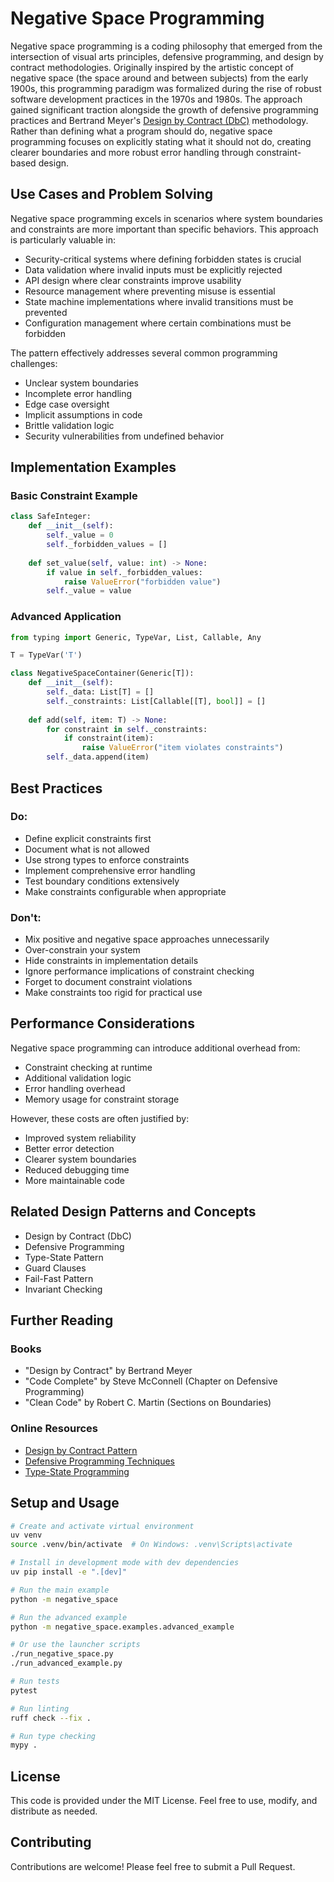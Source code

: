 # Negative Space Programming

Negative space programming is a coding philosophy that emerged from the intersection of visual arts principles, defensive programming, and
design by contract methodologies. Originally inspired by the artistic concept of negative space (the space around and between subjects)
from the early 1900s, this programming paradigm was formalized during the rise of robust software development practices in the 1970s and
1980s. The approach gained significant traction alongside the growth of defensive programming practices and Bertrand Meyer's [Design by
Contract (DbC)](https://en.wikipedia.org/wiki/Design_by_contract) methodology. Rather than defining what a program should do, negative space programming focuses on explicitly stating what
it should not do, creating clearer boundaries and more robust error handling through constraint-based design.

## Use Cases and Problem Solving

Negative space programming excels in scenarios where system boundaries and constraints are more important than specific behaviors. This
approach is particularly valuable in:

- Security-critical systems where defining forbidden states is crucial
- Data validation where invalid inputs must be explicitly rejected
- API design where clear constraints improve usability
- Resource management where preventing misuse is essential
- State machine implementations where invalid transitions must be prevented
- Configuration management where certain combinations must be forbidden

The pattern effectively addresses several common programming challenges:
- Unclear system boundaries
- Incomplete error handling
- Edge case oversight
- Implicit assumptions in code
- Brittle validation logic
- Security vulnerabilities from undefined behavior

## Implementation Examples

### Basic Constraint Example
```python
class SafeInteger:
    def __init__(self):
        self._value = 0
        self._forbidden_values = []
    
    def set_value(self, value: int) -> None:
        if value in self._forbidden_values:
            raise ValueError("forbidden value")
        self._value = value
```

### Advanced Application
```python
from typing import Generic, TypeVar, List, Callable, Any

T = TypeVar('T')

class NegativeSpaceContainer(Generic[T]):
    def __init__(self):
        self._data: List[T] = []
        self._constraints: List[Callable[[T], bool]] = []
    
    def add(self, item: T) -> None:
        for constraint in self._constraints:
            if constraint(item):
                raise ValueError("item violates constraints")
        self._data.append(item)
```

## Best Practices

### Do:
- Define explicit constraints first
- Document what is not allowed
- Use strong types to enforce constraints
- Implement comprehensive error handling
- Test boundary conditions extensively
- Make constraints configurable when appropriate

### Don't:
- Mix positive and negative space approaches unnecessarily
- Over-constrain your system
- Hide constraints in implementation details
- Ignore performance implications of constraint checking
- Forget to document constraint violations
- Make constraints too rigid for practical use

## Performance Considerations

Negative space programming can introduce additional overhead from:
- Constraint checking at runtime
- Additional validation logic
- Error handling overhead
- Memory usage for constraint storage

However, these costs are often justified by:
- Improved system reliability
- Better error detection
- Clearer system boundaries
- Reduced debugging time
- More maintainable code

## Related Design Patterns and Concepts

- Design by Contract (DbC)
- Defensive Programming
- Type-State Pattern
- Guard Clauses
- Fail-Fast Pattern
- Invariant Checking

## Further Reading

### Books
- "Design by Contract" by Bertrand Meyer
- "Code Complete" by Steve McConnell (Chapter on Defensive Programming)
- "Clean Code" by Robert C. Martin (Sections on Boundaries)

### Online Resources
- [Design by Contract Pattern](https://wiki.c2.com/?DesignByContract)
- [Defensive Programming Techniques](https://en.wikipedia.org/wiki/Defensive_programming)
- [Type-State Programming](https://en.wikipedia.org/wiki/Typestate_analysis)

## Setup and Usage

```bash
# Create and activate virtual environment
uv venv
source .venv/bin/activate  # On Windows: .venv\Scripts\activate

# Install in development mode with dev dependencies
uv pip install -e ".[dev]"

# Run the main example
python -m negative_space

# Run the advanced example
python -m negative_space.examples.advanced_example

# Or use the launcher scripts
./run_negative_space.py
./run_advanced_example.py

# Run tests
pytest

# Run linting
ruff check --fix .

# Run type checking
mypy .
```

## License
This code is provided under the MIT License. Feel free to use, modify, and distribute as needed.

## Contributing
Contributions are welcome! Please feel free to submit a Pull Request.